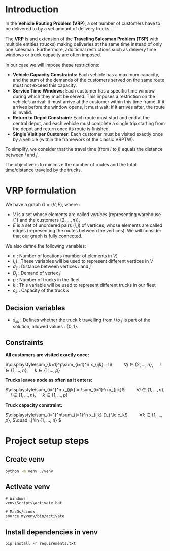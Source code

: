 # Introduction
In the **Vehicle Routing Problem (VRP)**, a set number of customers have to be delivered to by a set amount of delivery trucks.

The **VRP** is and extension of the **Traveling Salesman Problem (TSP)** with multiple entities (trucks) making deliveries 
at the same time instead of only one salesman. 
Furthermore, additional restrictions such as delivery time windows or truck capacity are often imposed.

In our case we will impose these restrictions:

- **Vehicle Capacity Constraints:** Each vehicle has a maximum capacity, and the sum of the demands of the customers served on the same route must not exceed this capacity.
- **Service Time Windows:** Each customer has a specific time window during which they must be served. This imposes a restriction on the vehicle’s arrival: it must arrive at the customer within this time frame. If it arrives before the window opens, it must wait; if it arrives after, the route is invalid.
- **Return to Depot Constraint:** Each route must start and end at the central depot, and each vehicle must complete a single trip starting from the depot and return once its route is finished.
- **Single Visit per Customer:** Each customer must be visited exactly once by a vehicle (within the framework of the classic VRPTW).

To simplify, we consider that the travel time (from $i$ to $j$) equals the distance between $i$ and $j$. 

The objective is to minimize the number of routes and the total time/distance traveled by the trucks.

# VRP formulation

We have a graph $G = (V, E)$, where :
- $V$ is a set whose elements are called _vertices_ (representing warehouse $\{1\}$ and the customers $\{2,...,n\}$), 
- $E$ is a set of unordered pairs $(i, j)$ of vertices, whose elements are called edges
(representing the routes between the vertices). We will consider that our graph is fully connected.

We also define the following variables:

- $n$ : Number of locations (number of elements in $V$)
- $i, j$ : These variables will be used to represent different vertices in $V$
- $d_{ij}$ : Distance between vertices $i$ and $j$
- $D_{j}$ : Demand of vertex $j$
- $p$ : Number of trucks in the fleet
- $k$ : This variable will be used to represent different trucks in our fleet
- $c_k$ : Capacity of the truck $k$

## Decision variables
- $x_{ijk}$ : Defines whether the truck $k$ travelling from $i$ to $j$ is part of the solution, allowed values : $\{0, 1\}$. 

## Constraints
**All customers are visited exactly once:**

  $\displaystyle\sum_{k=1}^p\sum_{i=1}^n x_{ijk} =1$
  $\quad\quad \forall j \in \{2, ..., n\},$ 
  $\quad i \in \{1, ..., n \},$
  $\quad k \in \{1, ..., p\}$
 
**Trucks leaves node as often as it enters:**

  $\displaystyle\sum_{i=1}^n x_{ijk} = \sum_{i=1}^n x_{jik}$
  $\quad\quad \forall j \in \{1, ..., n\},$
  $\quad i \in \{1, ..., n \},$
  $\quad k \in \{1, ..., p\}$


**Truck capacity constraint:**
  
  $\displaystyle\sum_{i=1}^n\sum_{j=1}^n x_{ijk} D_j \le c_k$ 
  $\quad\quad \forall k \in \{1, ..., p\},$
  $\quad i,j \in \{1, ..., n\} $




# Project setup steps

## Create venv
```bash
python -m venv ./venv
```

## Activate venv
```
# Windows
venv\Scripts\activate.bat

# MacOs/Linux
source myvenv/bin/activate
```

## Install dependencies in venv
```
pip install -r requirements.txt
```